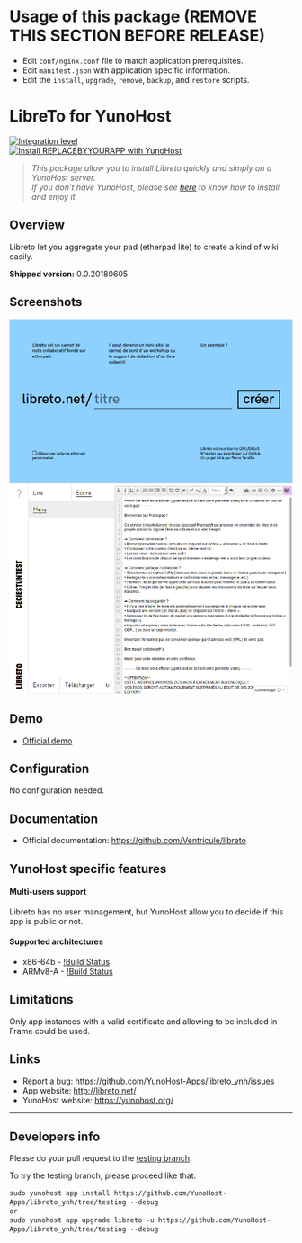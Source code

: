 # Usage of this package (REMOVE THIS SECTION BEFORE RELEASE)
- Edit `conf/nginx.conf` file to match application prerequisites.
- Edit `manifest.json` with application specific information.
- Edit the `install`, `upgrade`, `remove`, `backup`, and `restore` scripts.

# LibreTo for YunoHost

[![Integration level](https://dash.yunohost.org/integration/libreto.svg)](https://ci-apps.yunohost.org/jenkins/job/libreto%20%28Community%29/lastBuild/consoleFull)  
[![Install REPLACEBYYOURAPP with YunoHost](https://install-app.yunohost.org/install-with-yunohost.png)](https://install-app.yunohost.org/?app=REPLACEBYYOURAPP)

> *This package allow you to install Libreto quickly and simply on a YunoHost server.  
If you don't have YunoHost, please see [here](https://yunohost.org/#/install) to know how to install and enjoy it.*

## Overview
Libreto let you aggregate your pad (etherpad lite) to create a kind of wiki easily.

**Shipped version:** 0.0.20180605

## Screenshots

![Home page of Libreto](img/home.png)
![Usage of Libreto](img/menu.png)

## Demo

* [Official demo](https://libreto.net)

## Configuration

No configuration needed.

## Documentation

 * Official documentation: https://github.com/Ventricule/libreto

## YunoHost specific features

#### Multi-users support

Libreto has no user management, but YunoHost allow you to decide if this app is public or not.

#### Supported architectures

* x86-64b - [!Build Status](https://ci-apps.yunohost.org/ci/apps/libreto)
* ARMv8-A - [!Build Status](https://ci-apps-arm.yunohost.org/ci/apps/libreto)

## Limitations

Only app instances with a valid certificate and allowing to be included in Frame could be used.

## Links

 * Report a bug: https://github.com/YunoHost-Apps/libreto_ynh/issues
 * App website: http://libreto.net/
 * YunoHost website: https://yunohost.org/

---

Developers info
----------------

Please do your pull request to the [testing branch](https://github.com/YunoHost-Apps/libreto_ynh/tree/testing).

To try the testing branch, please proceed like that.
```
sudo yunohost app install https://github.com/YunoHost-Apps/libreto_ynh/tree/testing --debug
or
sudo yunohost app upgrade libreto -u https://github.com/YunoHost-Apps/libreto_ynh/tree/testing --debug
```
